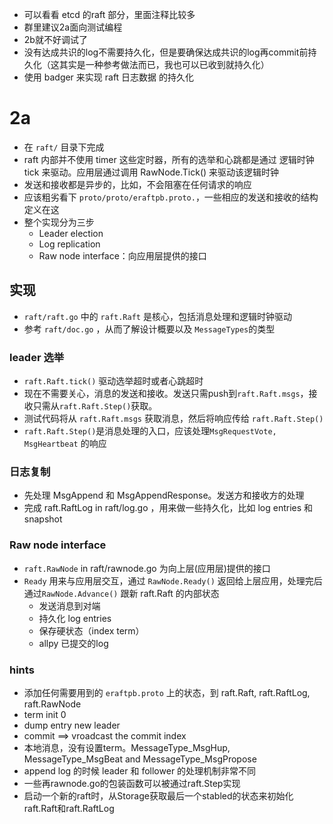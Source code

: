 - 可以看看 etcd 的raft 部分，里面注释比较多
- 群里建议2a面向测试编程
- 2b就不好调试了
- 没有达成共识的log不需要持久化，但是要确保达成共识的log再commit前持久化（这其实是一种参考做法而已，我也可以已收到就持久化）
- 使用 badger 来实现 raft 日志数据 的持久化
# 2a
- 在 `raft/` 目录下完成
- raft 内部并不使用 timer 这些定时器，所有的选举和心跳都是通过 逻辑时钟tick 来驱动。应用层通过调用 RawNode.Tick() 来驱动该逻辑时钟
- 发送和接收都是异步的，比如，不会阻塞在任何请求的响应
- 应该粗劣看下 `proto/proto/eraftpb.proto.`，一些相应的发送和接收的结构定义在这
- 整个实现分为三步
    - Leader election
    - Log replication
    - Raw node interface：向应用层提供的接口
## 实现
- `raft/raft.go` 中的 `raft.Raft` 是核心，包括消息处理和逻辑时钟驱动
- 参考 `raft/doc.go` ，从而了解设计概要以及 `MessageTypes`的类型



### leader 选举
- `raft.Raft.tick()` 驱动选举超时或者心跳超时
- 现在不需要关心，消息的发送和接收。发送只需push到`raft.Raft.msgs`，接收只需从`raft.Raft.Step()`获取。
- 测试代码将从 `raft.Raft.msgs` 获取消息，然后将响应传给 `raft.Raft.Step()`
- `raft.Raft.Step()`是消息处理的入口，应该处理`MsgRequestVote, MsgHeartbeat` 的响应

### 日志复制
- 先处理 MsgAppend 和 MsgAppendResponse。发送方和接收方的处理
- 完成 raft.RaftLog in raft/log.go ，用来做一些持久化，比如 log entries 和 snapshot


### Raw node interface

- `raft.RawNode` in raft/rawnode.go 为向上层(应用层)提供的接口
- `Ready` 用来与应用层交互，通过 `RawNode.Ready()` 返回给上层应用，处理完后通过`RawNode.Advance()` 跟新 raft.Raft 的内部状态
  - 发送消息到对端
  - 持久化 log entries
  - 保存硬状态（index term）
  - allpy 已提交的log
### hints
- 添加任何需要用到的 `eraftpb.proto` 上的状态，到 raft.Raft, raft.RaftLog, raft.RawNode
- term init 0
- dump entry new leader
- commit ==> vroadcast the commit index
- 本地消息，没有设置term。MessageType_MsgHup, MessageType_MsgBeat and MessageType_MsgPropose
- append log 的时候 leader 和 follower 的处理机制非常不同
- 一些再rawnode.go的包装函数可以被通过raft.Step实现
- 启动一个新的raft时，从Storage获取最后一个stabled的状态来初始化raft.Raft和raft.RaftLog